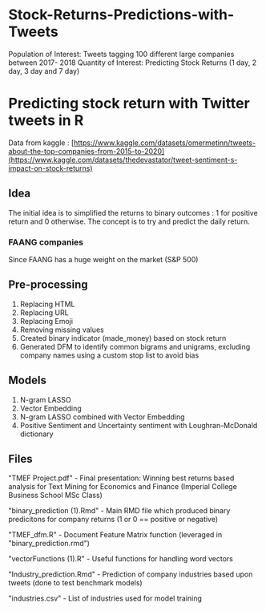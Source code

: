 # Stock-Returns-Predictions-with-Tweets
Population of Interest:   Tweets tagging 100 different large companies between 2017- 2018   Quantity of Interest:  Predicting Stock Returns (1 day, 2 day, 3 day and 7 day) 

# Predicting stock return with Twitter tweets in R 
Data from kaggle : [https://www.kaggle.com/datasets/omermetinn/tweets-about-the-top-companies-from-2015-to-2020](https://www.kaggle.com/datasets/thedevastator/tweet-sentiment-s-impact-on-stock-returns)

## Idea 
The initial idea is to simplified the returns to binary outcomes : 1 for positive return and 0 otherwise. 
The concept is to try and predict the daily return. 

### FAANG companies 
Since FAANG has a huge weight on the market (S&P 500) 

## Pre-processing
1. Replacing HTML 
2. Replacing URL 
3. Replacing Emoji 
4. Removing missing values
5. Created binary indicator (made_money) based on stock return
6. Generated DFM to identify common bigrams and unigrams, excluding company names using a custom stop list to avoid bias

## Models 
1. N-gram LASSO
2. Vector Embedding
3. N-gram LASSO combined with Vector Embedding
4. Positive Sentiment and Uncertainty sentiment with Loughran-McDonald dictionary

## Files 
"TMEF Project.pdf" - Final presentation: Winning best returns based analysis for Text Mining for Economics and Finance (Imperial College Business School MSc Class)

"binary_prediction (1).Rmd" - Main RMD file which produced binary predicitons for company returns (1 or 0 == positive or negative)

"TMEF_dfm.R" - Document Feature Matrix function (leveraged in "binary_prediction.rmd")

"vectorFunctions (1).R" - Useful functions for handling word vectors

"Industry_prediction.Rmd" - Prediction of company industries based upon tweets (done to test benchmark models)

"industries.csv" - List of industries used for model training

